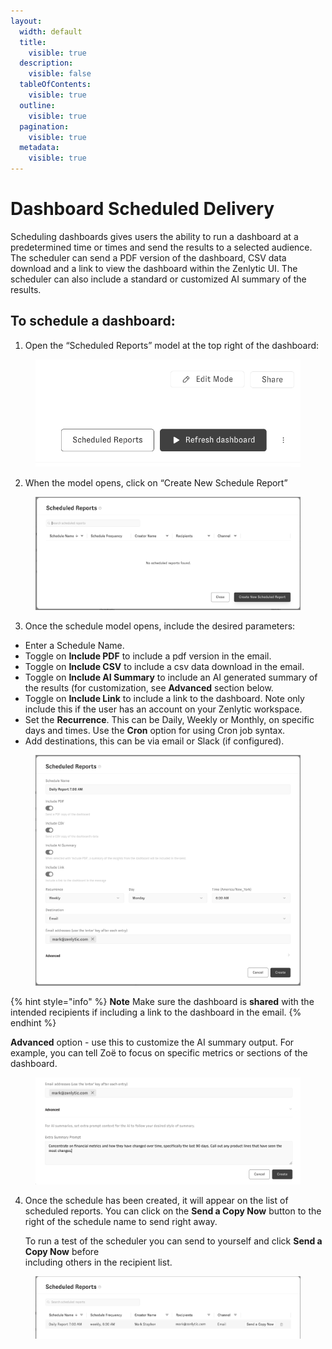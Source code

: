 ```yaml
---
layout:
  width: default
  title:
    visible: true
  description:
    visible: false
  tableOfContents:
    visible: true
  outline:
    visible: true
  pagination:
    visible: true
  metadata:
    visible: true
---
```


# Dashboard Scheduled Delivery

Scheduling dashboards gives users the ability to run a dashboard at a predetermined time or times and send the results to a selected audience. The scheduler can send a PDF version of the dashboard, CSV data download and a link to view the dashboard within the Zenlytic UI. The scheduler can also include a standard or customized AI summary of the results.

## To schedule a dashboard:



1. Open the “Scheduled Reports” model at the top right of the dashboard:

<figure><img src="../.gitbook/assets/Dashboard-Scheduler-1.png" alt=""><figcaption></figcaption></figure>



2. When the model opens, click on “Create New Schedule Report”

<figure><img src="../.gitbook/assets/Dashboard-Scheduler-2.png" alt=""><figcaption></figcaption></figure>



3. Once the schedule model opens, include the desired parameters:

* Enter a Schedule Name.
* Toggle on **Include PDF** to include a pdf version in the email.
* Toggle on **Include CSV** to include a csv data download in the email.
* Toggle on **Include AI Summary** to include an AI generated summary of the results (for customization, see **Advanced** section below.
* Toggle on **Include Link** to include a link to the dashboard. Note only include this if the user has an account on your Zenlytic workspace.
* Set the **Recurrence**. This can be Daily, Weekly or Monthly, on specific days and times. Use the **Cron** option for using Cron job syntax.
* Add destinations, this can be via email or Slack (if configured).

<figure><img src="../.gitbook/assets/Dashboard-Scheduler-3.png" alt=""><figcaption></figcaption></figure>

{% hint style="info" %}
**Note** Make sure the dashboard is **shared** with the intended recipients if including a link to the dashboard in the email.
{% endhint %}

**Advanced** option - use this to customize the AI summary output. For example, you can tell Zoë to focus on specific metrics or sections of the dashboard.

<figure><img src="../.gitbook/assets/Dashboard-Scheduler-4.png" alt=""><figcaption></figcaption></figure>



4.  Once the schedule has been created, it will appear on the list of scheduled reports. You can click on the **Send a Copy Now** button to the right of the schedule name to send right away.

    To run a test of the scheduler you can send to yourself and click **Send a Copy Now** before\
    including others in the recipient list.

<figure><img src="../.gitbook/assets/Dashboard-Scheduler-5.png" alt=""><figcaption></figcaption></figure>

